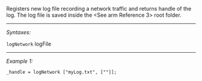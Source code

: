 Registers new log file recording a network traffic and returns handle of the log. The log file is saved inside the <See arm Reference 3> root folder.


---
*Syntaxes:*

`logNetwork` logFile

---
*Example 1:*

```sqf
_handle = logNetwork ["myLog.txt", [""]];
```